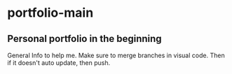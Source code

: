 # portfolio-main
Personal portfolio in the beginning
------------------------------------

General Info to help me. Make sure to merge branches in visual code. Then if it doesn't auto update, then push.
